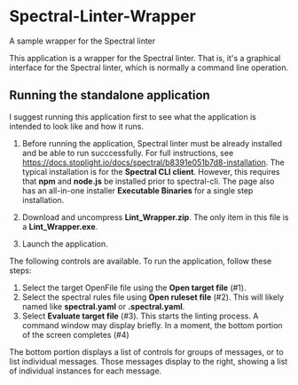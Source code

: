 # Spectral-Linter-Wrapper
A sample wrapper for the Spectral linter

This application is a wrapper for the Spectral linter.
That is, it's a graphical interface for the Spectral linter, which is normally a command line operation.

## Running the standalone application
I suggest running this application first to see what the application is intended to look like and how it runs.

1. Before running the application, Spectral linter must be already installed and be able to run succcessfully.
For full instructions, see https://docs.stoplight.io/docs/spectral/b8391e051b7d8-installation.
The typical installation is for the **Spectral CLI client**. 
However, this requires that **npm** and **node.js** be installed prior to spectral-cli.
The page also has an all-in-one installer **Executable Binaries** for a single step installation.

1. Download and uncompress **Lint_Wrapper.zip**.
The only item in this file is a **Lint_Wrapper.exe**.

1. Launch the application.

The following controls are available. To run the application, follow these steps:
1. Select the target OpenFile file using the **Open target file** (#1).
1. Select the spectral rules file using **Open ruleset file** (#2).
   This will likely named like **spectral.yaml** or **.spectral.yaml**.
1. Select **Evaluate target file** (#3). This starts the linting process.
   A command window may display briefly.
   In a moment, the bottom portion of the screen completes (#4)

The bottom portion displays a list of controls for groups of messages, or to list individual messages.
Those messages display to the right, showing a list of individual instances for each message.
